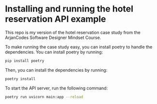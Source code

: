 # Installing and running the hotel reservation API example

This repo is my version of the hotel reservation case study from the ArjanCodes Software Designer Mindset Course.

To make running the case study easy, you can install poetry to handle the dependencies. You can install poetry by running:

```bash
pip install poetry
```

Then, you can install the dependencies by running:

```bash
poetry install
```

To start the API server, run the following command:

```bash
poetry run uvicorn main:app --reload
```
